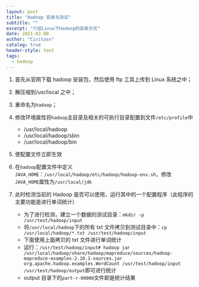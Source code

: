 ```yaml
---
layout: post
title: "Hadoop 安装与测试"
subtitle: ""
excerpt: "介绍Linux下Hadoop的安装方式"
date: 2021-02-08
author: "Civitasv"
catalog: true
header-style: text
tags:
  - hadoop
---
```


1. 首先从官网下载 hadoop 安装包，然后使用 ftp 工具上传到 Linux 系统之中；

2. 解压缩到/usr/local 之中；

3. 重命名为`hadoop`；

4. 修改环境属性将`hadoop`主目录及相关的可执行目录配置到文件`/etc/profile`中

   - /usr/local/hadoop
   - /usr/local/hadoop/sbin
   - /usr/local/hadoop/bin

5. 使配置文件立即生效

6. 在`hadoop`配置文件中定义`JAVA_HOME`：`/usr/local/hadoop/etc/hadoop/hadoop-env.sh`，修改`JAVA_HOME`属性为`/usr/local/jdk`

7. 此时检测当前的 Hadoop 是否可以使用，运行其中的一个配置程序（此程序的主要功能是进行单词统计）
   - 为了进行检测，建立一个数据的测试目录：`mkdir -p /usr/test/hadoop/input`
   - 将`/usr/local/hadoop`下的所有 txt 文件拷贝到测试目录中：`cp /usr/local/hadoop/*.txt /usr/test/hadoop/input`
   - 下面使用上面拷贝的 txt 文件进行单词统计
   - 运行：`/usr/test/hadoop/input# hadoop jar /usr/local/hadoop/share/hadoop/mapreduce/sources/hadoop-mapreduce-examples-2.10.1-sources.jar org.apache.hadoop.examples.WordCount /usr/test/hadoop/input /usr/test/hadoop/output`即可进行统计
   - output 目录下的`part-r-00000`文件即是统计结果
